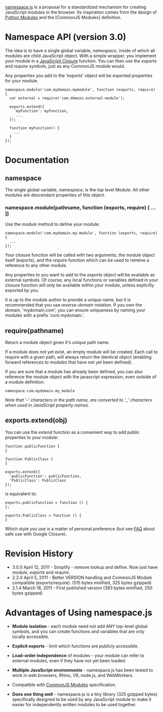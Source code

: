 [namespace.js] is a proposal for a standardized mechanism for creating
JavaScript modules in the browser. Its inspiration comes from the design of
[Python Modules] and the [CommonJS Modules] definition.

# Namespace API (version 3.0)

The idea is to have a single global variable, *namespace*, inside of which all
modules are child JavaScript object.  With a simple wrapper, you
implement your module in a [JavaScript Closure] function.  You can then use
the *exports* and *require* symbols, just as any CommonJS module would.

Any properties you add to the 'exports' object will be exported properties
for your module.

    namespace.module('com.mydomain.mymodule', function (exports, require) {
      var external = require('com.domain.external-module');

      exports.extend({
        'myFunction': myFunction,
         ...
      });

      function myFunction() {
        ...
      }
    });


# Documentation

## namespace

The single global variable, *namespace*, is the top level Module.  All other
modules are descendant properties of this object.

### namespace.module(pathname, function (exports, require) { ... ])

Use the *module* method to define your module:

    namespace.module('com.mydomain.my-module', function (exports, require) {
      ...
    });

Your closure function will be called with two arguments, the module
object itself (exports), and the *require* function which can be used
to retreive a reference to any other module.

Any properties to you want to add to the *exports* object will be
available as external symbols. Of course, any local functions or
variables defined in your closure function will only be available
within your module, unless explicitly exported by you.

It is up to the module author to provide a unique name, but it is
recommended that you use *reverse-domain* notation.  If you own the
domain, 'mydomain.com', you can ensure uniqueness by naming your
modules with a prefix 'com.mydomain.'.

## require(pathname)

Return a module object given it's unique path name.

If a module does not yet exist, an empty module will be created.  Each call to
require with a given path, will always return the identical object (enabling forward
references to modules that have not yet been defined).

If you are sure that a module has already been defined, you can also reference the
module object with the javascript expression, even outside of a module definition.

    namespace.com.mydomain.my_module

*Note that '-' characters in the path name, are converted to '_' characters when used in
JavaScript property names.*

## exports.extend(obj)

You can use the *extend* function as a convenient way to add public properties to your module:

    function publicFunction {
    }

    function PublicClass {
    }

    exports.extend({
      'publicFunction': publicFunction,
      'PublicClass': PublicClass
    });

is equivalent to:

    exports.publicFunction = function () {
    };

    exports.PublicClass = function () {
    }

Which style you use is a matter of personal preference (but see [FAQ] about safe use with
Google Closure).

# Revision History

- 3.0.0 April 12, 2011 - Simplify - remove lookup and define.  Now just have *module*, *exports* and *require*.
- 2.2.0 April 5, 2011 - Better VERSION handling and CommonJS Module compatible (exports/require).
  (515 bytes minified, 325 bytes gzipped)
- 2.1.4 March 18, 2011 - First published version
  (383 bytes minified, 250 bytes gzipped)

# Advantages of Using namespace.js

- **Module isolation** - each module need not add ANY top-level
  global symbols, and you can create functions and variables that are
  only locally accessible.
- **Explicit exports** - limit which functions are publicly
  accessible.
- **Load-order independence** of modules - your module can refer to
  external modules, even if they have not yet been loaded.
- **Multiple JavaScript environments** - namespace.js has been tested to work in web
  browsers, Rhino, V8, node.js, and WebWorkers.
- Compatible with [CommonJS Modules](http://www.commonjs.org/specs/modules/1.0/) specification.
- **Does one thing well** - namespace.js is a tiny library (325 gzipped bytes)
  specifically designed to be used by any JavaScript module to make it
  easier for independently written modules to be used together.

  [FAQ]: http://mckoss.github.com/namespace/FAQ.html
  [README]: http://mckoss.github.com/namespace/README.html
  [namespace.js]: http://mckoss.github.com/namespace/
  [CommnJS Modules]: http://www.commonjs.org/specs/modules/1.0/
  [Python Modules]: http://docs.python.org/tutorial/modules.html
  [JavaScript Closure]: https://developer.mozilla.org/en/JavaScript/Guide/Closures